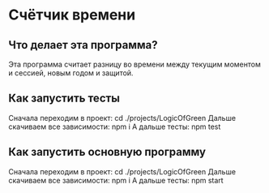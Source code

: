 # Счётчик времени

## Что делает эта программа?
Эта программа считает разницу во времени между текущим моментом и сессией, новым годом и защитой.

## Как запустить тесты
Сначала переходим в проект: cd ./projects/LogicOfGreen
Дальше скачиваем все зависимости: npm i
А дальше тесты: npm test

## Как запустить основную программу
Сначала переходим в проект: cd ./projects/LogicOfGreen
Дальше скачиваем все зависимости: npm i
А дальше тесты: npm start